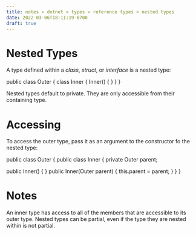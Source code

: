 ```yaml
---
title: notes > dotnet > types > reference types > nested types
date: 2022-03-06T18:11:19-0700
draft: true
---
```

# Nested Types
A type defined within a *class*, *struct*, or *interface* is a nested type:

public class Outer {
class Inner {
Inner() { }
}
}

Nested types default to private. They are only accessible from their containing type.

# Accessing
To access the outer type, pass it as an argument to the constructor fo the nested type:

public class Outer {
public class Inner {
private Outer parent;

public Inner() { }
public Inner(Outer parent) {
this.parent = parent;
}
}
}

# Notes
An inner type has access to all of the members that are accessible to its outer type.
Nested types can be partial, even if the type they are nested within is not partial.
